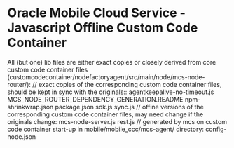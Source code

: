 # Oracle Mobile Cloud Service - Javascript Offline Custom Code Container
All (but one) lib files are either exact copies or closely derived from core custom code container files (customcodecontainer/nodefactoryagent/src/main/node/mcs-node-router/):
    // exact copies of the corresponding custom code container files, should be kept in sync with the originals::
    agentkeepalive-no-timeout.js
    MCS_NODE_ROUTER_DEPENDENCY_GENERATION.README
    npm-shrinkwrap.json
    package.json
    sdk.js
    sync.js
    // offine versions of the corresponding custom code container files, may need change if the originals change:
    mcs-node-server.js
    rest.js
    // generated by mcs on custom code container start-up in mobile/mobile_ccc/mcs-agent/ directory:
    config-node.json

